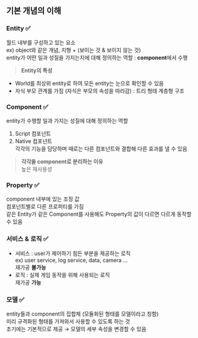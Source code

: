 ## 기본 개념의 이해

### Entity ✅
월드 내부를 구성하고 있는 요소   
ex) object와 같은 개념, 지형 + (보이는 것 & 보이지 않는 것)  
entity가 어떤 일과 성질을 가지는지에 대해 정의하는 역할 : **component**에서 수행  

> **Entity의 특성**
- World를 최상위 entity로 하여 모든 entity는 눈으로 확인할 수 있음
- 자식 부모 관계를 가짐 (자식은 부모의 속성을 따라감) : 트리 형태 계층형 구조

### Component ✅
entity가 수행할 일과 가지는 성질에 대해 정의하는 역할  
1. Script 컴포넌트
2. Native 컴포넌트  
각각의 기능을 담당하며 때로는 다른 컴포넌트와 결합해 다른 효과를 낼 수 있음  

> **각각을 component로 분리하는 이유**  
높은 재사용성  

### Property ✅
component 내부에 있는 조정 값  
컴포넌트별로 다른 프로퍼티를 가짐  
같은 Entity가 같은 Component를 사용해도 Property의 값이 다르면 다르게 동작할 수 있음  

### 서비스 & 로직 ✅
- 서비스 : user가 제어하기 힘든 부분을 제공하는 로직  
    ex) user service, log service, data, camera ...  
    재가공 **불가능**
- 로직 : 실제 게임 동작을 위해 사용되는 로직  
    재가공 **가능**  

### 모델 ✅
entity들과 component의 집합체 (모듈화된 형태를 모델이라고 칭함)  
미리 규격화된 형태를 가져와서 사용할 수 있도록 하는 것  
초기에는 기본적으로 제공 → 모델의 세부 속성을 변경할 수 있음  
